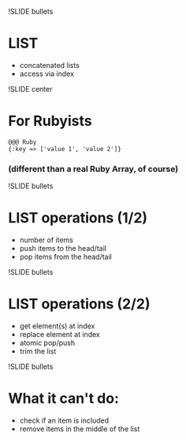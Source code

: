 !SLIDE bullets
# LIST #
* concatenated lists
* access via index

!SLIDE center
# For Rubyists #
    @@@ Ruby
    {:key => ['value 1', 'value 2']}
### (different than a real Ruby Array, of course) ###

!SLIDE bullets
# LIST operations (1/2) #
* number of items
* push items to the head/tail
* pop items from the head/tail

!SLIDE bullets
# LIST operations (2/2) #
* get element(s) at index
* replace element at index
* atomic pop/push
* trim the list

!SLIDE bullets
# What it can't do: #
* check if an item is included
* remove items in the middle of the list
